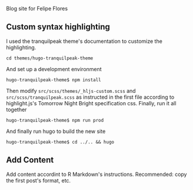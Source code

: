 Blog site for Felipe Flores

## Custom syntax highlighting

I used the tranquilpeak theme's documentation to customize the highlighting.
```
cd themes/hugo-tranquilpeak-theme
```

And set up a development environment

```
hugo-tranquilpeak-theme$ npm install
```

Then modify `src/scss/themes/_hljs-custom.scss` and `src/scss/tranquilpeak.scss` as instructed in the first file according to highlight.js's Tomorrow Night Bright specification css. Finally, run it all together
```
hugo-tranquilpeak-theme$ npm run prod
```

And finally run hugo to build the new site

```
hugo-tranquilpeak-theme$ cd ../.. && hugo
```

## Add Content

Add content accordint to R Markdown's instructions. Recommended: copy the first post's format, etc.
